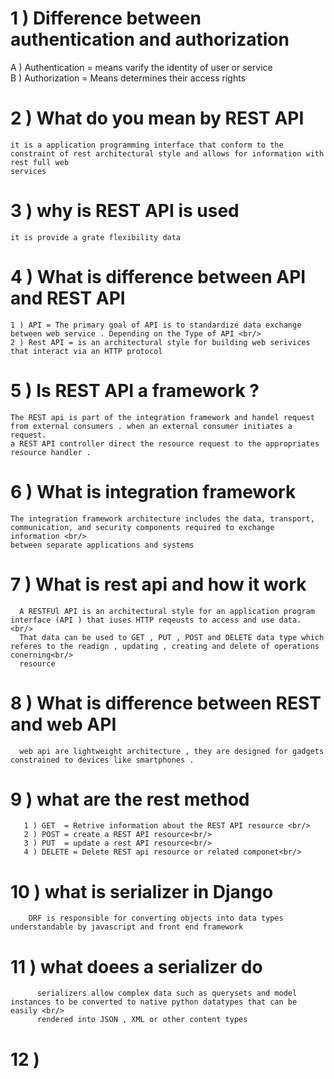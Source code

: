 
# 1 ) Difference between authentication and authorization

  A ) Authentication  = means varify the identity of user or service <br/>
  B ) Authorization   = Means determines their access rights
  
  
# 2 ) What do you mean by REST API

    it is a application programming interface that conform to the constraint of rest architectural style and allows for information with rest full web 
    services
    
# 3 ) why is REST API is used
    
    it is provide a grate flexibility data
    
# 4 ) What is difference between API and REST API

    1 ) API = The primary goal of API is to standardize data exchange between web service . Depending on the Type of API <br/>
    2 ) Rest API = is an architectural style for building web serivices that interact via an HTTP protocol
    
 # 5 ) Is REST API a framework ?
 
    The REST api is part of the integration framework and handel request from external consumers . when an external consumer initiates a request. 
    a REST API controller direct the resource request to the appropriates resource handler .
    
  # 6 ) What is integration framework
    The integration framework architecture includes the data, transport, communication, and security components required to exchange information <br/>
    between separate applications and systems
    
 # 7 ) What is rest api and how it work
  
      A RESTFUl API is an architectural style for an application program interface (API ) that iuses HTTP reqeusts to access and use data. <br/>
      That data can be used to GET , PUT , POST and DELETE data type which referes to the readign , updating , creating and delete of operations conerning<br/>
      resource
      
  # 8 ) What is difference between REST and web API
  
      web api are lightweight architecture , they are designed for gadgets constrained to devices like smartphones . 
      
  # 9 ) what are the rest method 
  
       1 ) GET  = Retrive information about the REST API resource <br/>
       2 ) POST = create a REST API resource<br/>
       3 ) PUT  = update a rest API resource<br/>
       4 ) DELETE = Delete REST api resource or related componet<br/>
       
  # 10 ) what is serializer in Django
  
        DRF is responsible for converting objects into data types understandable by javascript and front end framework
        
  # 11 ) what doees a serializer do
        
          serializers allow complex data such as querysets and model instances to be converted to native python datatypes that can be easily <br/>
          rendered into JSON , XML or other content types
          
   # 12 ) 
      
